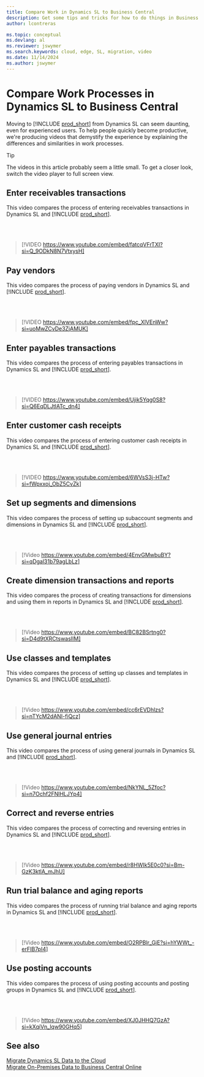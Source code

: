 ```yaml
---
title: Compare Work in Dynamics SL to Business Central
description: Get some tips and tricks for how to do things in Business Central online that you currently do in Dynamics SL.
author: lcontreras

ms.topic: conceptual
ms.devlang: al
ms.reviewer: jswymer
ms.search.keywords: cloud, edge, SL, migration, video
ms.date: 11/14/2024
ms.author: jswymer
---
```


# Compare Work Processes in Dynamics SL to Business Central

Moving to [!INCLUDE [prod_short](../includes/prod_short.md)] from Dynamics SL can seem daunting, even for experienced users. To help people quickly become productive, we're producing videos that demystify the experience by explaining the differences and similarities in work processes.

> [!TIP]
> The videos in this article probably seem a little small. To get a closer look, switch the video player to full screen view.

## Enter receivables transactions

This video compares the process of entering receivables transactions in Dynamics SL and [!INCLUDE [prod_short](../includes/prod_short.md)].

<br><br>  

> [!VIDEO https://www.youtube.com/embed/fatcqVFrTXI?si=Q_9ODkN8N7VtxysH]

## Pay vendors

This video compares the process of paying vendors in Dynamics SL and [!INCLUDE [prod_short](../includes/prod_short.md)].

<br><br>  

> [!VIDEO https://www.youtube.com/embed/fpc_XlVEnWw?si=uoMwZCvDe3ZjAMUK]

## Enter payables transactions

This video compares the process of entering payables transactions in Dynamics SL and [!INCLUDE [prod_short](../includes/prod_short.md)].

<br><br>  

> [!VIDEO https://www.youtube.com/embed/Ujik5Yqg0S8?si=Q6EqDLJtlATc_dn4]

## Enter customer cash receipts

This video compares the process of entering customer cash receipts in Dynamics SL and [!INCLUDE [prod_short](../includes/prod_short.md)].

<br><br>  

> [!VIDEO https://www.youtube.com/embed/6WVsS3j-HTw?si=fWpxxoj_ObZ5CvZk]

## Set up segments and dimensions

This video compares the process of setting up subaccount segments and dimensions in Dynamics SL and [!INCLUDE [prod_short](../includes/prod_short.md)].

<br><br>

> [!Video https://www.youtube.com/embed/4EnvGMwbuBY?si=qDgal31b79agLbLz]


## Create dimension transactions and reports

This video compares the process of creating transactions for dimensions and using them in reports in Dynamics SL and [!INCLUDE [prod_short](../includes/prod_short.md)].

<br><br>

> [!Video https://www.youtube.com/embed/BC82BSrtng0?si=D4d9tXRCtswasIIM]


## Use classes and templates

This video compares the process of setting up classes and templates in Dynamics SL and [!INCLUDE [prod_short](../includes/prod_short.md)].

<br><br>

> [!Video https://www.youtube.com/embed/cc6rEVDhlzs?si=nTYcM2dANI-fiQcz]

## Use general journal entries

This video compares the process of using general journals in Dynamics SL and [!INCLUDE [prod_short](../includes/prod_short.md)].

<br><br>

> [!Video https://www.youtube.com/embed/NkYNL_5Zfoc?si=n7Ochf2FNlHLJYp4]

## Correct and reverse entries

This video compares the process of correcting and reversing entries in Dynamics SL and [!INCLUDE [prod_short](../includes/prod_short.md)].

<br><br>

> [!Video https://www.youtube.com/embed/r8HWIk5E0c0?si=Bm-GzK3ktlA_mJhU]

## Run trial balance and aging reports

This video compares the process of running trial balance and aging reports in Dynamics SL and [!INCLUDE [prod_short](../includes/prod_short.md)].

<br><br>

> [!Video https://www.youtube.com/embed/O2RPBlr_GiE?si=hYWWt_-erFIB7pI4]

## Use posting accounts

This video compares the process of using posting accounts and posting groups in Dynamics SL and [!INCLUDE [prod_short](../includes/prod_short.md)].

<br><br>

> [!Video https://www.youtube.com/embed/XJ0JHHQ7GzA?si=kXqiVn_lqw90GHq5]

## See also

[Migrate Dynamics SL Data to the Cloud](migrate-dynamics-SL.md)  
[Migrate On-Premises Data to Business Central Online](migrate-data.md)
